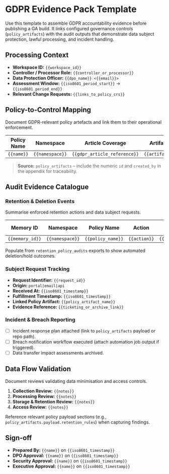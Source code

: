 # GDPR Evidence Pack Template

Use this template to assemble GDPR accountability evidence before publishing a GA build. It links configured governance controls
(`policy_artifacts`) with the audit outputs that demonstrate data subject protection, lawful processing, and incident handling.

## Processing Context

- **Workspace ID:** `{{workspace_id}}`
- **Controller / Processor Role:** `{{controller_or_processor}}`
- **Data Protection Officer:** `{{dpo_name}} <{{email}}>`
- **Assessment Window:** `{{iso8601_period_start}}` → `{{iso8601_period_end}}`
- **Relevant Change Requests:** `{{links_to_policy_crs}}`

## Policy-to-Control Mapping

Document GDPR-relevant policy artefacts and link them to their operational enforcement.

| Policy Name | Namespace | Article Coverage | Artifact Type | Schema Version | Payload Digest (SHA256) | Enforcement Mechanism |
| ----------- | --------- | ---------------- | ------------- | -------------- | ----------------------- | --------------------- |
| `{{name}}` | `{{namespace}}` | `{{gdpr_article_reference}}` | `{{artifact_type}}` | `{{schema_version}}` | `{{payload_sha256}}` | `{{automation_job_or_cli_workflow}}` |

> **Source:** `policy_artifacts` – include the numeric `id` and `created_by` in the appendix for traceability.

## Audit Evidence Catalogue

### Retention & Deletion Events

Summarise enforced retention actions and data subject requests.

| Memory ID | Namespace | Policy Name | Action | Escalation Target | Timestamp | Export Reference |
| --------- | --------- | ----------- | ------ | ----------------- | --------- | ---------------- |
| `{{memory_id}}` | `{{namespace}}` | `{{policy_name}}` | `{{action}}` | `{{escalate_to}}` | `{{iso8601_timestamp}}` | `{{ndjson_or_csv_url}}` |

Populate from `retention_policy_audits` exports to show automated deletion/hold outcomes.

### Subject Request Tracking

- **Request Identifier:** `{{request_id}}`
- **Origin:** `portal|email|api`
- **Received At:** `{{iso8601_timestamp}}`
- **Fulfillment Timestamp:** `{{iso8601_timestamp}}`
- **Linked Policy Artifact:** `{{policy_artifact_name}}`
- **Evidence Reference:** `{{ticketing_or_archive_link}}`

### Incident & Breach Reporting

- [ ] Incident response plan attached (link to `policy_artifacts` payload or repo path).
- [ ] Breach notification workflow executed (attach automation job output if triggered).
- [ ] Data transfer impact assessments archived.

## Data Flow Validation

Document reviews validating data minimisation and access controls.

1. **Collection Review:** `{{notes}}`
2. **Processing Review:** `{{notes}}`
3. **Storage & Retention Review:** `{{notes}}`
4. **Access Review:** `{{notes}}`

Reference relevant policy payload sections (e.g., `policy_artifacts.payload.retention_rules`) when capturing findings.

## Sign-off

- **Prepared By:** `{{name}}` on `{{iso8601_timestamp}}`
- **DPO Approval:** `{{name}}` on `{{iso8601_timestamp}}`
- **Security Approval:** `{{name}}` on `{{iso8601_timestamp}}`
- **Executive Approval:** `{{name}}` on `{{iso8601_timestamp}}`
